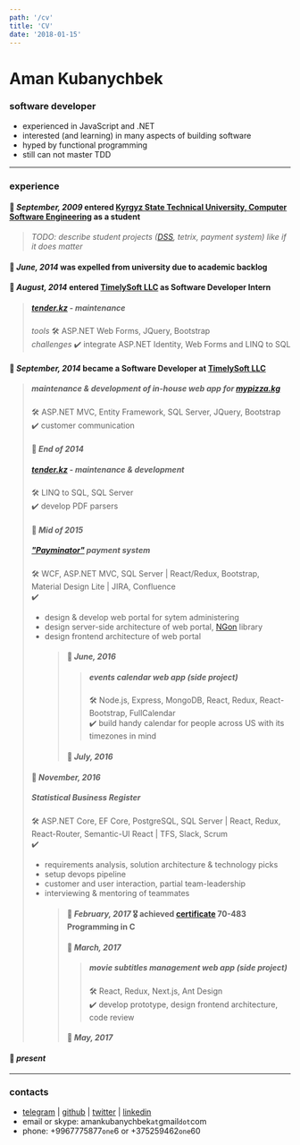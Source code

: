 ```yaml
---
path: '/cv'
title: 'CV'
date: '2018-01-15'
---
```


# Aman Kubanychbek

### software developer

- experienced in JavaScript and .NET
- interested (and learning) in many aspects of building software
- hyped by functional programming
- still can not master TDD

---

### experience

#### 🔘 _September, 2009_ entered [Kyrgyz State Technical University, Computer Software Engineering][university] as a student

> _TODO: describe student projects ([DSS], tetrix, payment system) like if it does matter_

#### 🔘 _June, 2014_ was expelled from university due to academic backlog

#### 🔘 _August, 2014_ entered [TimelySoft LLC] as Software Developer Intern

> ##### [tender.kz] - maintenance
>
> _tools_ 🛠 ASP.NET Web Forms, JQuery, Bootstrap  
> _challenges_ ✔️ integrate ASP.NET Identity, Web Forms and LINQ to SQL

#### 🔘 _September, 2014_ became a Software Developer at [TimelySoft LLC]

> ##### maintenance & development of in-house web app for [mypizza.kg]
>
> 🛠 ASP.NET MVC, Entity Framework, SQL Server, JQuery, Bootstrap  
> ✔️ customer communication
>
> #### 🔘 _End of 2014_
>
> ##### [tender.kz] - maintenance & development
>
> 🛠 LINQ to SQL, SQL Server  
> ✔️ develop PDF parsers
>
> #### 🔘 _Mid of 2015_
>
> ##### ["Payminator"] payment system
>
> 🛠 WCF, ASP.NET MVC, SQL Server | React/Redux, Bootstrap, Material Design Lite | JIRA, Confluence  
> ✔️
>
> - design & develop web portal for sytem administering
> - design server-side architecture of web portal, [NGon] library
> - design frontend architecture of web portal
>   > #### 🔘 _June, 2016_
>   >
>   > > ##### events calendar web app (side project)
>   > >
>   > > 🛠 Node.js, Express, MongoDB, React, Redux, React-Bootstrap, FullCalendar  
>   > > ✔️ build handy calendar for people across US with its timezones in mind
>   >
>   > #### 🔘 _July, 2016_
>
> #### 🔘 _November, 2016_
>
> ##### Statistical Business Register
>
> 🛠 ASP.NET Core, EF Core, PostgreSQL, SQL Server | React, Redux, React-Router, Semantic-UI React | TFS, Slack, Scrum  
> ✔️
>
> - requirements analysis, solution architecture & technology picks
> - setup devops pipeline
> - customer and user interaction, partial team-leadership
> - interviewing & mentoring of teammates
>   > #### 🔘 _February, 2017_ 🎖 achieved [certificate] 70-483 Programming in C
>   >
>   > #### 🔘 _March, 2017_
>   >
>   > > ##### movie subtitles management web app (side project)
>   > >
>   > > 🛠 React, Redux, Next.js, Ant Design  
>   > > ✔️ develop prototype, design frontend architecture, code review
>   >
>   > #### 🔘 _May, 2017_

#### 🏁 _present_

---

### contacts

- [telegram] | [github] | [twitter] | [linkedin]
- email or skype: amankubanychbek`at`gmail`dot`com
- phone: +9967775877`one`6 or +375259462`one`60

[university]: https://kstu.kg/kafedra-programmnoe-obespechenie-kompyuternyh-sistem/
[dss]: https://github.com/amankkg/DSS
[timelysoft llc]: http://www.timelysoft.net/timelysoft
[tender.kz]: http://www.timelysoft.net/timelysoft/en/product/Information-Portal-wwwtenderkz
[mypizza.kg]: http://www.timelysoft.net/timelysoft/en/product/TSSalaryEFMCheckList--upravlenie-oprosami-1
["payminator"]: http://www.timelysoft.net/timelysoft/ru/product/Payminator
[ngon]: https://github.com/amankkg/NGonAlt
[certificate]: http://www.mycertprofile.com/Profile/1138880762/90/1486
[telegram]: https://t.me/amankkg
[github]: https://github.com/amankkg
[twitter]: https://twitter.com/amankkg
[linkedin]: https://www.linkedin.com/in/amankubanychbek/
